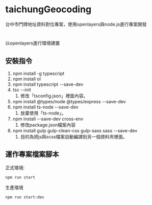 # taichungGeocoding
台中市門牌地址資料對位專案，使用openlayers與node.js進行專案開發

#
以openlayers進行環境建置

## 安裝指令
1. npm install -g typescript
2. npm install ol
3. npm install typescript --save-dev
4. tsc --init
   1. 修改「tsconfig.json」裡面內容。
5. npm install @types/node @types/express --save-dev
6. npm install ts-node --save-dev
   1. 放棄使用「ts-node」。
7. npm install --save-dev cross-env
   1. 修改package.json檔案內容
8. npm install gulp gulp-clean-css gulp-sass sass --save-dev
   1. 目的為把js與scss檔案自動編譯到另一個資料夾裡面。
   
## 運作專案檔案腳本
正式環境:

    npm run start 
生產環境

    npm run start:dev
